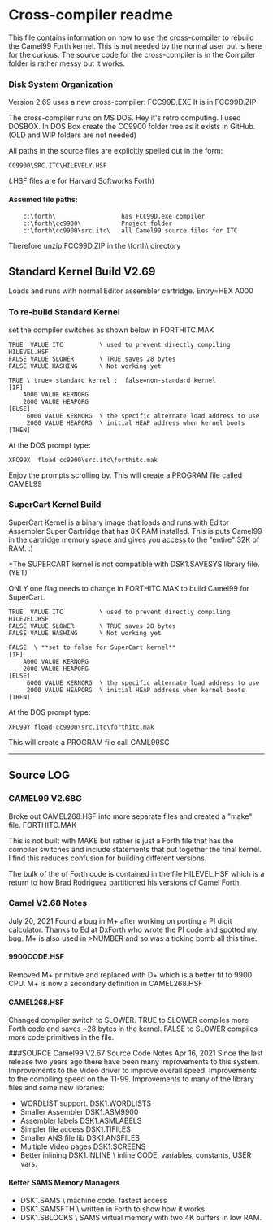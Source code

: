 # Cross-compiler readme
This file contains information on how to use the cross-compiler to rebuild
the Camel99 Forth kernel. This is not needed by the normal user but is here
for the curious. The source code for the cross-compiler is in the Compiler
folder is rather messy but it works.

### Disk System Organization
Version 2.69 uses a new cross-compiler:  FCC99D.EXE
It is in FCC99D.ZIP

The cross-compiler runs on MS DOS. Hey it's retro computing. I used DOSBOX.
In DOS Box create the CC9900 folder tree as it exists in GitHub.
(OLD and WIP folders are not needed)

All paths in the source files are explicitly spelled out in the form:

`CC9900\SRC.ITC\HILEVELY.HSF`

(.HSF files are for Harvard Softworks Forth)

#### Assumed file paths:
```
    c:\forth\                  has FCC99D.exe compiler    
    c:\forth\cc9900\           Project folder
    c:\forth\cc9900\src.itc\   all Camel99 source files for ITC
```    

Therefore unzip FCC99D.ZIP in the \forth\ directory

## Standard Kernel Build V2.69
Loads and runs with normal Editor assembler cartridge. Entry=HEX A000

### To re-build Standard Kernel
set the compiler switches as shown below in FORTHITC.MAK

 ```
 TRUE  VALUE ITC          \ used to prevent directly compiling HILEVEL.HSF
 FALSE VALUE SLOWER       \ TRUE saves 28 bytes
 FALSE VALUE HASHING      \ Not working yet

 TRUE \ true= standard kernel ;  false=non-standard kernel
 [IF]
     A000 VALUE KERNORG
     2000 VALUE HEAPORG
 [ELSE]
      6000 VALUE KERNORG  \ the specific alternate load address to use
      2000 VALUE HEAPORG  \ initial HEAP address when kernel boots
 [THEN]
```

At the DOS prompt type:    
```
XFC99X  fload cc9900\src.itc\forthitc.mak
```
Enjoy the prompts scrolling by.
This will create a PROGRAM file called CAMEL99

### SuperCart Kernel Build
SuperCart Kernel is a binary image that loads and runs with Editor
Assembler Super Cartridge that has 8K RAM installed. This is puts
Camel99 in the cartridge memory space and gives you access to the
"entire" 32K of RAM. :)

*The SUPERCART kernel is not compatible with DSK1.SAVESYS library file. (YET)

ONLY one flag needs to change in FORTHITC.MAK to build Camel99 for SuperCart.
```
TRUE  VALUE ITC          \ used to prevent directly compiling HILEVEL.HSF
FALSE VALUE SLOWER       \ TRUE saves 28 bytes
FALSE VALUE HASHING      \ Not working yet

FALSE  \ **set to false for SuperCart kernel**
[IF]
    A000 VALUE KERNORG
    2000 VALUE HEAPORG
[ELSE]
     6000 VALUE KERNORG  \ the specific alternate load address to use
     2000 VALUE HEAPORG  \ initial HEAP address when kernel boots
[THEN]
```

At the DOS prompt type:    
```
XFC99Y fload cc9900\src.itc\forthitc.mak
```
This will create a PROGRAM file call CAML99SC


*****************************************************
## Source LOG
### CAMEL99 V2.68G
Broke out CAMEL268.HSF into more separate files and created a "make" file.
FORTHITC.MAK

This is not built with MAKE but rather is just a Forth file that has the
compiler switches and include statements that put together the final kernel.
I find this reduces confusion for building different versions.

The bulk of the of Forth code is contained in the file HILEVEL.HSF which is a
return to how Brad Rodriguez partitioned his versions of Camel Forth.

### Camel V2.68 Notes
July 20, 2021
Found a bug in M+ after working on porting a PI digit calculator.
Thanks to Ed at DxForth who wrote the PI code and spotted my bug.
M+ is also used in >NUMBER and so was a ticking bomb all this time.

#### 9900CODE.HSF  
Removed M+ primitive and replaced with D+ which is a better fit to 9900 CPU.
M+ is now a secondary definition in CAMEL268.HSF

#### CAMEL268.HSF
Changed compiler switch to SLOWER. TRUE to SLOWER compiles more Forth code and
saves ~28 bytes in the kernel. FALSE to SLOWER compiles more code primitives in
the file.

###SOURCE Camel99 V2.67 Source Code Notes
Apr 16, 2021
Since the last release two years ago there have been many improvements to this system.
Improvements to the Video driver to improve overall speed.
Improvements to the compiling speed on the TI-99.
Improvements to many of the library files and some new libraries:

- WORDLIST support.      DSK1.WORDLISTS
- Smaller Assembler      DSK1.ASM9900
- Assembler labels       DSK1.ASMLABELS
- Simpler file access    DSK1.TIFILES  
- Smaller ANS file lib   DSK1.ANSFILES
- Multiple Video pages   DSK1.SCREENS
- Better inlining        DSK1.INLINE   \ inline CODE, variables, constants, USER vars.

#### Better SAMS Memory Managers  
- DSK1.SAMS      \ machine code. fastest access                      
- DSK1.SAMSFTH   \ written in Forth to show how it works
- DSK1.SBLOCKS   \ SAMS virtual memory with two 4K buffers in low RAM.
